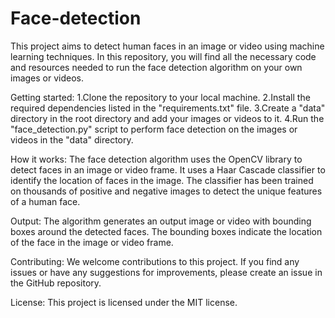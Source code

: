 # Face-detection
This project aims to detect human faces in an image or video using machine learning techniques. In this repository, you will find all the necessary code and resources needed to run the face detection algorithm on your own images or videos.

Getting started:
  1.Clone the repository to your local machine.
  2.Install the required dependencies listed in the "requirements.txt" file.
  3.Create a "data" directory in the root directory and add your images or videos to it.
  4.Run the "face_detection.py" script to perform face detection on the images or videos in the "data" directory.
  
  
How it works:
The face detection algorithm uses the OpenCV library to detect faces in an image or video frame. It uses a Haar Cascade classifier to identify the location of faces in the image. The classifier has been trained on thousands of positive and negative images to detect the unique features of a human face.

Output:
The algorithm generates an output image or video with bounding boxes around the detected faces. The bounding boxes indicate the location of the face in the image or video frame.

Contributing:
We welcome contributions to this project. If you find any issues or have any suggestions for improvements, please create an issue in the GitHub repository.

License:
This project is licensed under the MIT license.
